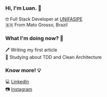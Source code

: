 ### Hi, I'm Luan. 🤘

🤓 Full Stack Developer at [UNIFASIPE](https://www.fasipe.com.br/) <br>
🇧🇷 From Mato Grosso, Brazil <br>

### What I'm doing now? 🤔

🖊 Writing my first article <br>
📕 Studying about TDD and Clean Architecture <br>

### Know more! 💡

💻 [LinkedIn](https://www.linkedin.com/in/luan-hubner-b82b16177/) <br>
📷 [Instagram](https://www.instagram.com/luanhubner/) <br>
